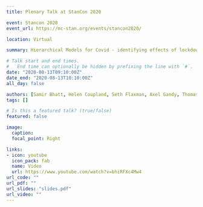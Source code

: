 ```yaml
---
title: Plenary Talk at StanCon 2020

event: Stancon 2020
event_url: https://mc-stan.org/events/stancon2020/

location: Virtual

summary: Hierarchical Models for Covid - identifying effects of lockdown and an R package

# Talk start and end times.
#   End time can optionally be hidden by prefixing the line with `#`.
date: "2020-08-13T09:10:00Z"
date_end: "2020-08-13T10:10:00Z"
all_day: false

authors: [Samir Bhatt, Helen Coupland, Seth Flaxman, Axel Gandy, Thomas Mellan, Swapnil Mishra, Mélodie Monod, Oliver Ratmann, James A. Scott, Juliette Unwin]
tags: []

# Is this a featured talk? (true/false)
featured: false

image:
  caption: 
  focal_point: Right

links:
- icon: youtube
  icon_pack: fab
  name: Video
  url: https://www.youtube.com/watch?v=bhiRFXc4Mw4
url_code: ""
url_pdf: ""
url_slides: "slides.pdf"
url_video: ""
---
```


